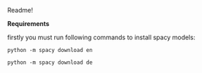 Readme!

**Requirements**

firstly you must run following commands to install spacy models:

`python -m spacy download en`

`python -m spacy download de`

